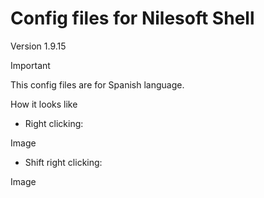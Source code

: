 # Config files for Nilesoft Shell

Version 1.9.15

> [!IMPORTANT]
> This config files are for Spanish language.

How it looks like

- Right clicking:

Image

- Shift right clicking:

Image
